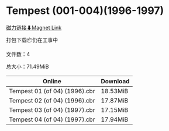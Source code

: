 # Tempest (001-004)(1996-1997)

[磁力链接⬇Magnet Link](magnet:?xt=urn:btih:b457e6c6eac0cad7a167e4556aa59ec5c2dc4c95&dn=Tempest%20%28001-004%29%281996-1997%29)

打包下载📦仍在工事中

文件数：4

总大小：71.49MiB

Online | Download
--- | ---
Tempest 01 (of 04) (1996).cbr | 18.53MiB
Tempest 02 (of 04) (1996).cbr | 17.87MiB
Tempest 03 (of 04) (1997).cbr | 17.15MiB
Tempest 04 (of 04) (1997).cbr | 17.94MiB